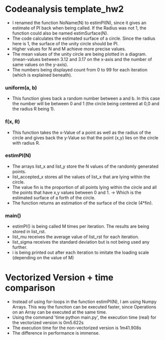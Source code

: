 # Codeanalysis template_hw2
* I renamed the function NoName(N) to estimPI(N), since it gives
an estimate of PI back when being called. If the Radius
was not 1, the function could also be named estimSurface(N).
* The code calculates the estimated surface of a circle.
Since the radius here is 1, the surface of the unity circle
should be PI.
* Higher values for N and M achieve more precise values.
* The mean values of the unity circle are being plotted in
a diagram. (mean-values between 3.12 and 3.17 on the x-axis
and the number of same values on the y-axis).
* The numbers being displayed count from 0 to 99 for each
iteration (which is explained beneath).

### uniform(a, b)
* This function gives back a random number between a and b.
In this case the number will be between 0 and 1 (the circle
being centered at 0,0 and the radius R being 1). 

### f(x, R)
* This function takes the x-Value of a point as well as
the radius of the circle and gives back the y-Value
so that the point (x,y) lies on the circle with radius R.

### estimPI(N)
* The arrays list_x and list_y store the N values of
the randomly generated points.
* list_accepted_x stores all the values of list_x that are
lying within the circle.
* The value fin is the proportion of all points lying within
the circle and all the points that have x,y values between
0 and 1. -> Which is the estimated surface of a forth of 
the circle.
* The function returns an estimation of the surface of the
circle (4*fin).

### main()
* estimPI() is being called M times per iteration. The results
are being stored in list_rst.
* list_mu receives the average value of list_rst for each
iteration.
* list_sigma receives the standard deviation but is not being
used any further.
* i is being printed out after each iteration to imitate
the loading scale (depending on the value of M)

# Vectorized Version + time comparison
* Instead of using for-loops in the function estimPI(N),
I am using Numpy Arrays. This way the function can be
executed faster, since Operations on an Array can be executed
at the same time.
* Using the command 'time python main.py', the execution time
  (real) for the vectorized version is 0m5.622s
* The execution time for the non-vectorized version is
1m41.908s
* The difference in performance is immense.